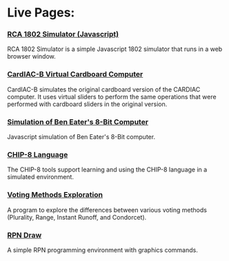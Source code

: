 # Live Pages:

### [RCA 1802 Simulator (Javascript)](https://bobkuczewski.github.io/RCA1802SimJS/)

RCA 1802 Simulator is a simple Javascript 1802 simulator that runs in a web browser window.

### [CardIAC-B Virtual Cardboard Computer](https://bobkuczewski.github.io/CardIAC-B/)

CardIAC-B simulates the original cardboard version of the CARDIAC computer. It uses virtual sliders to perform the same operations that were performed with cardboard sliders in the original version.

### [Simulation of Ben Eater's 8-Bit Computer](https://bobkuczewski.github.io/SimulationOfBenEater8Bit/)

Javascript simulation of Ben Eater's 8-Bit computer.

### [CHIP-8 Language](https://bobkuczewski.github.io/CHIP8/)

The CHIP-8 tools support learning and using the CHIP-8 language in a simulated environment.

### [Voting Methods Exploration](https://bobkuczewski.github.io/Voting/Voting.html)

A program to explore the differences between various voting methods (Plurality, Range, Instant Runoff, and Condorcet).

### [RPN Draw](https://bobkuczewski.github.io/RPNDraw/)

A simple RPN programming environment with graphics commands.
